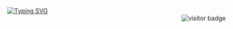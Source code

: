<body>
<div align="left">
<a href="https://git.io/typing-svg"><img src="https://readme-typing-svg.herokuapp.com?font=Ubuntu&weight=100&duration=4000&pause=00&color=B600B6&multiline=true&repeat=false&random=false&width=300&height=60&lines=%F0%9F%91%A9%F0%9F%8F%BE%E2%80%8D%F0%9F%92%BBOl%C3%A1+meu+nome+%C3%A9+Stephanye.;%F0%9F%91%8B%F0%9F%8F%BESeja+bem-vindo!" alt="Typing SVG" /></a>
</body>
<footer>
  <div align="right">
  <img src="https://visitor-badge.laobi.icu/badge?page_id=Stephanyecristine.Stephanyecristine&&left_color=purple&&right_color=gray" alt="visitor badge"/>
</div>
</footer>

